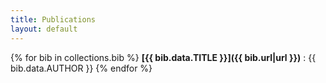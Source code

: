 ```yaml
---
title: Publications
layout: default
---
```


{% for bib in collections.bib %}
**[{{ bib.data.TITLE }}]({{ bib.url|url }})**
:   {{ bib.data.AUTHOR }}
{% endfor %}
